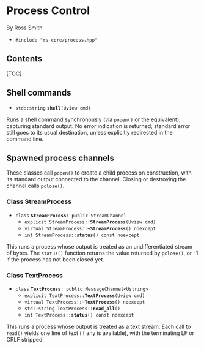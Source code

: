 # Process Control #

By Ross Smith

* `#include "rs-core/process.hpp"`

## Contents ##

[TOC]

## Shell commands ##

* `std::string` **`shell`**`(Uview cmd)`

Runs a shell command synchronously (via `popen()` or the equivalent),
capturing standard output. No error indication is returned; standard error
still goes to its usual destination, unless explicitly redirected in the
command line.

## Spawned process channels ##

These classes call `popen()` to create a child process on construction, with
its standard output connected to the channel. Closing or destroying the
channel calls `pclose()`.

### Class StreamProcess ###

* `class` **`StreamProcess`**`: public StreamChannel`
    * `explicit StreamProcess::`**`StreamProcess`**`(Uview cmd)`
    * `virtual StreamProcess::`**`~StreamProcess`**`() noexcept`
    * `int StreamProcess::`**`status`**`() const noexcept`

This runs a process whose output is treated as an undifferentiated stream of
bytes. The `status()` function returns the value returned by `pclose()`, or -1
if the process has not been closed yet.

### Class TextProcess ###

* `class` **`TextProcess`**`: public MessageChannel<Ustring>`
    * `explicit TextProcess::`**`TextProcess`**`(Uview cmd)`
    * `virtual TextProcess::`**`~TextProcess`**`() noexcept`
    * `std::string TextProcess::`**`read_all`**`()`
    * `int TextProcess::`**`status`**`() const noexcept`

This runs a process whose output is treated as a text stream. Each call to
`read()` yields one line of text (if any is available), with the terminating
LF or CRLF stripped.
